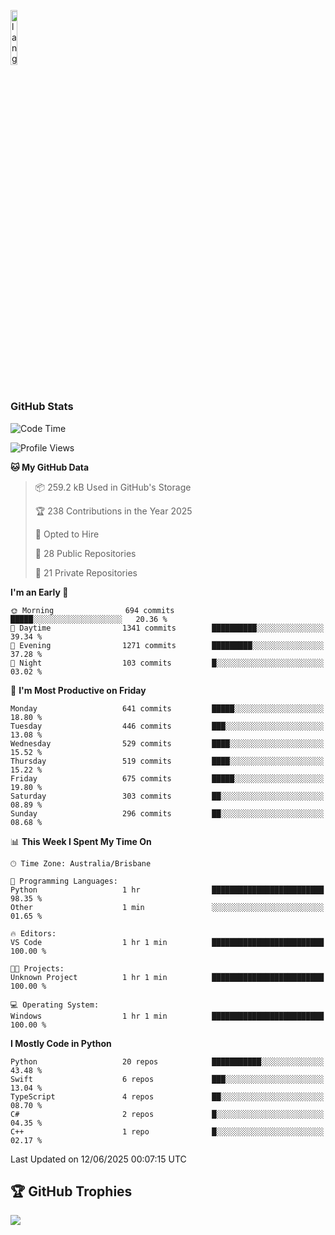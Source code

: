 <p align="left"><img width=15%" src="https://github.com/alansmathew/alansmathew/raw/master/lang.gif" alt="lang image here" /></p>

# <h3 align="left">GitHub Stats</h3>

<!--START_SECTION:waka-->
![Code Time](http://img.shields.io/badge/Code%20Time-575%20hrs%2046%20mins-blue)

![Profile Views](http://img.shields.io/badge/Profile%20Views-2-blue)

**🐱 My GitHub Data** 

> 📦 259.2 kB Used in GitHub's Storage 
 > 
> 🏆 238 Contributions in the Year 2025
 > 
> 💼 Opted to Hire
 > 
> 📜 28 Public Repositories 
 > 
> 🔑 21 Private Repositories 
 > 
**I'm an Early 🐤** 

```text
🌞 Morning                694 commits         █████░░░░░░░░░░░░░░░░░░░░   20.36 % 
🌆 Daytime                1341 commits        ██████████░░░░░░░░░░░░░░░   39.34 % 
🌃 Evening                1271 commits        █████████░░░░░░░░░░░░░░░░   37.28 % 
🌙 Night                  103 commits         █░░░░░░░░░░░░░░░░░░░░░░░░   03.02 % 
```
📅 **I'm Most Productive on Friday** 

```text
Monday                   641 commits         █████░░░░░░░░░░░░░░░░░░░░   18.80 % 
Tuesday                  446 commits         ███░░░░░░░░░░░░░░░░░░░░░░   13.08 % 
Wednesday                529 commits         ████░░░░░░░░░░░░░░░░░░░░░   15.52 % 
Thursday                 519 commits         ████░░░░░░░░░░░░░░░░░░░░░   15.22 % 
Friday                   675 commits         █████░░░░░░░░░░░░░░░░░░░░   19.80 % 
Saturday                 303 commits         ██░░░░░░░░░░░░░░░░░░░░░░░   08.89 % 
Sunday                   296 commits         ██░░░░░░░░░░░░░░░░░░░░░░░   08.68 % 
```


📊 **This Week I Spent My Time On** 

```text
🕑︎ Time Zone: Australia/Brisbane

💬 Programming Languages: 
Python                   1 hr                █████████████████████████   98.35 % 
Other                    1 min               ░░░░░░░░░░░░░░░░░░░░░░░░░   01.65 % 

🔥 Editors: 
VS Code                  1 hr 1 min          █████████████████████████   100.00 % 

🐱‍💻 Projects: 
Unknown Project          1 hr 1 min          █████████████████████████   100.00 % 

💻 Operating System: 
Windows                  1 hr 1 min          █████████████████████████   100.00 % 
```

**I Mostly Code in Python** 

```text
Python                   20 repos            ███████████░░░░░░░░░░░░░░   43.48 % 
Swift                    6 repos             ███░░░░░░░░░░░░░░░░░░░░░░   13.04 % 
TypeScript               4 repos             ██░░░░░░░░░░░░░░░░░░░░░░░   08.70 % 
C#                       2 repos             █░░░░░░░░░░░░░░░░░░░░░░░░   04.35 % 
C++                      1 repo              █░░░░░░░░░░░░░░░░░░░░░░░░   02.17 % 
```




 Last Updated on 12/06/2025 00:07:15 UTC
<!--END_SECTION:waka-->

## 🏆 GitHub Trophies

![](https://github-profile-trophy.vercel.app/?username=samh06&theme=discord&no-frame=true&no-bg=false&margin-w=4)
